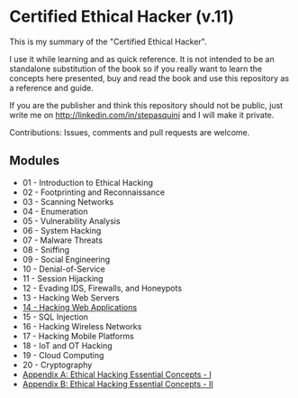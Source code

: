 # Certified Ethical Hacker (v.11)

This is my summary of the "Certified Ethical Hacker".

I use it while learning and as quick reference. It is not intended to be an standalone substitution of the book so if you really want to learn the concepts here presented, buy and read the book and use this repository as a reference and guide.

If you are the publisher and think this repository should not be public, just write me on http://linkedin.com/in/stepasquini and I will make it private.

Contributions: Issues, comments and pull requests are welcome.

## Modules

- 01 - Introduction to Ethical Hacking
- 02 - Footprinting and Reconnaissance
- 03 - Scanning Networks
- 04 - Enumeration
- 05 - Vulnerability Analysis
- 06 - System Hacking
- 07 - Malware Threats
- 08 - Sniffing
- 09 - Social Engineering
- 10 - Denial-of-Service
- 11 - Session Hijacking
- 12 - Evading IDS, Firewalls, and Honeypots
- 13 - Hacking Web Servers
- [14 - Hacking Web Applications](hacking_web_applications.md)
- 15 - SQL Injection
- 16 - Hacking Wireless Networks
- 17 - Hacking Mobile Platforms
- 18 - IoT and OT Hacking
- 19 - Cloud Computing
- 20 - Cryptography
- [Appendix A: Ethical Hacking Essential Concepts - I](appendix_a.md)
- [Appendix B: Ethical Hacking Essential Concepts - II](appendix_b.md)
